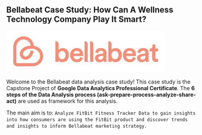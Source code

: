 ## Bellabeat Case Study: How Can A Wellness Technology Company Play It Smart?

![image.png](bellabeat.png)

Welcome to the Bellabeat data analysis case study! This case study is the Capstone Project of **Google Data Analytics Professional Certificate**. 
The **6 steps of the Data Analysis process (ask-prepare-process-analyze-share-act)** are used as framework for this analysis.

The main aim is to: `Analyze FitBit Fitness Tracker Data to gain insights into how consumers are using the FitBit product and discover trends and insights to inform Bellabeat marketing strategy.`
